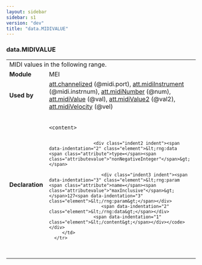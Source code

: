 ```yaml
---
layout: sidebar
sidebar: s1
version: "dev"
title: "data.MIDIVALUE"
---
```

<div class="macroSpec">
   <h3 id="data.MIDIVALUE">data.MIDIVALUE</h3>
   <table class="wovenodd">
      <tr>
         <td colspan="2" class="wovenodd-col2">MIDI values in the following range.</td>
      </tr>
      <tr>
         <td class="wovenodd-col1"><strong>Module</strong></td>
         <td class="wovenodd-col2">MEI</td>
      </tr>
      <tr>
         <td class="wovenodd-col1"><strong>Used by</strong></td>
         <td class="wovenodd-col2">
            <div class="parent"><a class="link_odd_classSpec" href="{{ site.baseurl }}/{{ page.version }}/attribute-classes/att.channelized.html">att.channelized</a> (@midi.port), <a class="link_odd_classSpec" href="{{ site.baseurl }}/{{ page.version }}/attribute-classes/att.midiinstrument.html">att.midiInstrument</a> (@midi.instrnum), <a class="link_odd_classSpec" href="{{ site.baseurl }}/{{ page.version }}/attribute-classes/att.midinumber.html">att.midiNumber</a> (@num), <a class="link_odd_classSpec" href="{{ site.baseurl }}/{{ page.version }}/attribute-classes/att.midivalue.html">att.midiValue</a> (@val), <a class="link_odd_classSpec" href="{{ site.baseurl }}/{{ page.version }}/attribute-classes/att.midivalue2.html">att.midiValue2</a> (@val2), <a class="link_odd_classSpec" href="{{ site.baseurl }}/{{ page.version }}/attribute-classes/att.midivelocity.html">att.midiVelocity</a> (@vel)
            </div>
         </td>
      </tr>
      <tr>
         <td class="wovenodd-col1"><strong>Declaration</strong></td>
         <td class="wovenodd-col2">
            <div class="code" xml:space="preserve" data-lang="ODD"><code>
                  <div class="indent1 indent"><span data-indentation="1" class="element">&lt;content&gt;</span>
                     
                     <div class="indent2 indent"><span data-indentation="2" class="element">&lt;rng:data <span class="attribute">type=</span><span class="attributevalue">"nonNegativeInteger"</span>&gt;</span>
                        
                        <div class="indent3 indent"><span data-indentation="3" class="element">&lt;rng:param <span class="attribute">name=</span><span class="attributevalue">"maxInclusive"</span>&gt;</span>127<span data-indentation="3" class="element">&lt;/rng:param&gt;</span></div>
                        <span data-indentation="2" class="element">&lt;/rng:data&gt;</span></div>
                     <span data-indentation="1" class="element">&lt;/content&gt;</span></div></code></div>
         </td>
      </tr>
   </table>
</div>